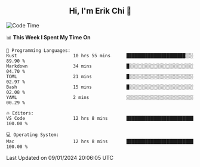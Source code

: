 <h2 align="center"> Hi, I'm Erik Chi 👋 </h2>

<table>
    
<!--START_SECTION:waka-->
![Code Time](http://img.shields.io/badge/Code%20Time-2%2C637%20hrs%2017%20mins-blue)

📊 **This Week I Spent My Time On** 

```text
💬 Programming Languages: 
Rust                     10 hrs 55 mins      ██████████████████████░░░   89.90 % 
Markdown                 34 mins             █░░░░░░░░░░░░░░░░░░░░░░░░   04.70 % 
TOML                     21 mins             █░░░░░░░░░░░░░░░░░░░░░░░░   02.97 % 
Bash                     15 mins             █░░░░░░░░░░░░░░░░░░░░░░░░   02.08 % 
YAML                     2 mins              ░░░░░░░░░░░░░░░░░░░░░░░░░   00.29 % 

🔥 Editors: 
VS Code                  12 hrs 8 mins       █████████████████████████   100.00 % 

💻 Operating System: 
Mac                      12 hrs 8 mins       █████████████████████████   100.00 % 
```


 Last Updated on 09/01/2024 20:06:05 UTC
<!--END_SECTION:waka-->
</td></tr>
</table>